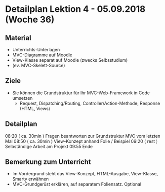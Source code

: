 Detailplan Lektion 4 - 05.09.2018 (Woche 36)
===========================================

Material
--------

* Unterrichts-Unterlagen
* MVC-Diagramme auf Moodle
* View-Klasse separat auf Moodle (zwecks Selbsstudium)
* (ev. MVC-Skelett-Source)

Ziele
-----

* Sie können die Grundstruktur für Ihr MVC-Web-Framework in Code umsetzen
  * Request, Dispatching/Routing, Controller/Action-Methode, Response (HTML, Views)

Detailplan
----------

08:20 ( ca. 30min )  Fragen beantworten zur Grundstruktur MVC vom letzten Mal
08:50 ( ca. 30min )  View-Konzept anhand Folie / Beispiel
09:20 ( rest )       Selbständige Arbeit am Projekt
09:55 Ende

Bemerkung zum Unterricht
------------------------

* Im Vordergrund steht das View-Konzept, HTML-Ausgabe, View-Klasse, Smarty erwähnen
* MVC-Grundgerüst erklären, auf separatem Foliensatz. Optional
